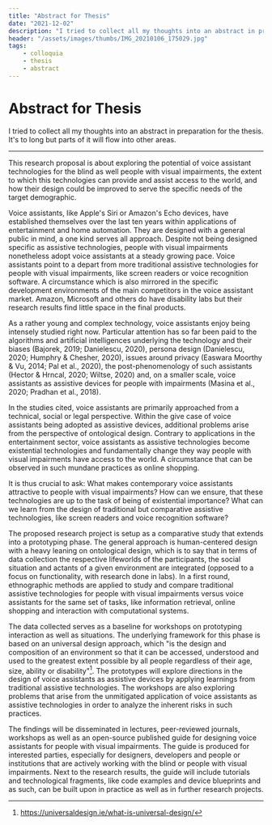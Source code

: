 ```yaml
---
title: "Abstract for Thesis"
date: "2021-12-02"
description: "I tried to collect all my thoughts into an abstract in preparation for the thesis. It's to long but parts of it will flow into other areas. This is pretty much the final form for focus and proposal that I will now unfold and center upon."
header: "/assets/images/thumbs/IMG_20210106_175029.jpg"
tags:
    - colloquia
    - thesis
    - abstract
---
```


# Abstract for Thesis
I tried to collect all my thoughts into an abstract in preparation for the thesis. It's to long but parts of it will flow into other areas.

---

This research proposal is about exploring the potential of voice assistant technologies for the blind as well people with visual impairments, the extent to which this technologies can provide and assist access to the world, and how their design could be improved to serve the specific needs of the target demographic.

Voice assistants, like Apple's Siri or Amazon's Echo devices, have established themselves over the last ten years within applications of entertainment and home automation. They are designed with a general public in mind, a one kind serves all approach. Despite not being designed specific as assistive technologies, people with visual impairments nonetheless adopt voice assistants at a steady growing pace. Voice assistants point to a depart from more traditional assistive technologies for people with visual impairments, like screen readers or voice recognition software. A circumstance which is also mirrored in the specific development environments of the main competitors in the voice assistant market. Amazon, Microsoft and others do have disability labs but their research results find little space in the final products.

As a rather young and complex technology, voice assistants enjoy being intensely studied right now. Particular attention has so far been paid to the algorithms and artificial intelligences underlying the technology and their biases (Bajorek, 2019; Danielescu, 2020), persona design (Danielescu, 2020; Humphry & Chesher, 2020), issues around privacy (Easwara Moorthy & Vu, 2014; Pal et al., 2020), the post-phenomenology of such assistants (Hector & Hrncal, 2020; Wiltse, 2020) and, on a smaller scale, voice assistants as assistive devices for people with impairments (Masina et al., 2020; Pradhan et al., 2018).

In the studies cited, voice assistants are primarily approached from a technical, social or legal perspective. Within the give case of voice assistants being adopted as assistive devices, additional problems arise from the perspective of ontological design. Contrary to applications in the entertainment sector, voice assistants as assistive technologies become existential technologies and fundamentally change they way people with visual impairments have access to the world. A circumstance that can be observed in such mundane practices as online shopping.

It is thus crucial to ask: What makes contemporary voice assistants attractive to people with visual impairments? How can we ensure, that these technologies are up to the task of being of existential importance? What can we learn from the design of traditional but comparative assistive technologies, like screen readers and voice recognition software?

The proposed research project is setup as a comparative study that extends into a prototyping phase. The general approach is human-centered design with a heavy leaning on ontological design, which is to say that in terms of data collection the respective lifeworlds of the participants, the social situation and actants of a given environment are integrated (opposed to a focus on functionality, with research done in labs). In a first round, ethnographic methods are applied to study and compare traditional assistive technologies for people with visual impairments versus voice assistants for the same set of tasks, like information retrieval, online shopping and interaction with computational systems.

The data collected serves as a baseline for workshops on prototyping interaction as well as situations. The underlying framework for this phase is based on an universal design approach, which "is the design and composition of an environment so that it can be accessed, understood and used to the greatest extent possible by all people regardless of their age, size, ability or disability"[^1]. The prototypes will explore directions in the design of voice assistants as assistive devices by applying learnings from traditional assistive technologies. The workshops are also exploring problems that arise from the unmitigated application of voice assistants as assistive technologies in order to analyze the inherent risks in such practices. 

The findings will be disseminated in lectures, peer-reviewed journals, workshops as well as an open-source published guide for designing voice assistants for people with visual impairments. The guide is produced for interested parties, especially for designers, developers and people or institutions that are actively working with the blind or people with visual impairments. Next to the research results, the guide will include tutorials and technological fragments, like code examples and device blueprints and as such, can be built upon in practice as well as in further research projects.

[^1]: https://universaldesign.ie/what-is-universal-design/

